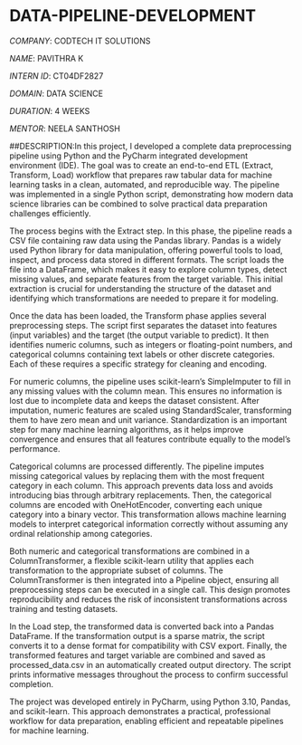 # DATA-PIPELINE-DEVELOPMENT

*COMPANY*: CODTECH IT SOLUTIONS

*NAME*: PAVITHRA K

*INTERN ID*: CT04DF2827

*DOMAIN*: DATA SCIENCE

*DURATION*: 4 WEEKS

*MENTOR*: NEELA SANTHOSH

##DESCRIPTION:In this project, I developed a complete data preprocessing pipeline using Python and the PyCharm integrated development environment (IDE). The goal was to create an end-to-end ETL (Extract, Transform, Load) workflow that prepares raw tabular data for machine learning tasks in a clean, automated, and reproducible way. The pipeline was implemented in a single Python script, demonstrating how modern data science libraries can be combined to solve practical data preparation challenges efficiently.

The process begins with the Extract step. In this phase, the pipeline reads a CSV file containing raw data using the Pandas library. Pandas is a widely used Python library for data manipulation, offering powerful tools to load, inspect, and process data stored in different formats. The script loads the file into a DataFrame, which makes it easy to explore column types, detect missing values, and separate features from the target variable. This initial extraction is crucial for understanding the structure of the dataset and identifying which transformations are needed to prepare it for modeling.

Once the data has been loaded, the Transform phase applies several preprocessing steps. The script first separates the dataset into features (input variables) and the target (the output variable to predict). It then identifies numeric columns, such as integers or floating-point numbers, and categorical columns containing text labels or other discrete categories. Each of these requires a specific strategy for cleaning and encoding.

For numeric columns, the pipeline uses scikit-learn’s SimpleImputer to fill in any missing values with the column mean. This ensures no information is lost due to incomplete data and keeps the dataset consistent. After imputation, numeric features are scaled using StandardScaler, transforming them to have zero mean and unit variance. Standardization is an important step for many machine learning algorithms, as it helps improve convergence and ensures that all features contribute equally to the model’s performance.

Categorical columns are processed differently. The pipeline imputes missing categorical values by replacing them with the most frequent category in each column. This approach prevents data loss and avoids introducing bias through arbitrary replacements. Then, the categorical columns are encoded with OneHotEncoder, converting each unique category into a binary vector. This transformation allows machine learning models to interpret categorical information correctly without assuming any ordinal relationship among categories.

Both numeric and categorical transformations are combined in a ColumnTransformer, a flexible scikit-learn utility that applies each transformation to the appropriate subset of columns. The ColumnTransformer is then integrated into a Pipeline object, ensuring all preprocessing steps can be executed in a single call. This design promotes reproducibility and reduces the risk of inconsistent transformations across training and testing datasets.

In the Load step, the transformed data is converted back into a Pandas DataFrame. If the transformation output is a sparse matrix, the script converts it to a dense format for compatibility with CSV export. Finally, the transformed features and target variable are combined and saved as processed_data.csv in an automatically created output directory. The script prints informative messages throughout the process to confirm successful completion.

The project was developed entirely in PyCharm, using Python 3.10, Pandas, and scikit-learn. This approach demonstrates a practical, professional workflow for data preparation, enabling efficient and repeatable pipelines for machine learning.
